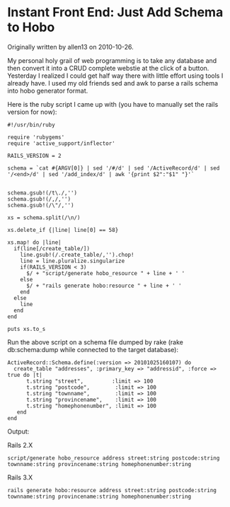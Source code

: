 # Instant Front End: Just Add Schema to Hobo

Originally written by allen13 on 2010-10-26.

My personal holy grail of web programming is to take any database and then convert it into a CRUD complete webstie at the click of a button. Yesterday I realized I could get half way there with little effort using tools I already have. I used my old friends sed and awk to parse a rails schema into hobo generator format.

Here is the ruby script I came up with (you have to manually set the rails version for now):

    #!/usr/bin/ruby

    require 'rubygems'
    require 'active_support/inflector'
    
    RAILS_VERSION = 2

    schema = `cat #{ARGV[0]} | sed '/#/d' | sed '/ActiveRecord/d' | sed '/<end>/d' | sed '/add_index/d' | awk '{print $2":"$1" "}'`
    

    schema.gsub!(/t\./,'')
    schema.gsub!(/,/,'')
    schema.gsub!(/\"/,'')

    xs = schema.split(/\n/)

    xs.delete_if {|line| line[0] == 58}

    xs.map! do |line|
      if(line[/create_table/])
        line.gsub!(/.create_table/,'').chop!
        line = line.pluralize.singularize
        if(RAILS_VERSION < 3)
          $/ + "script/generate hobo_resource " + line + ' '
        else
          $/ + "rails generate hobo:resource " + line + ' '
        end
      else
        line 
      end
    end

    puts xs.to_s


Run the above script on a schema file dumped by rake (rake db:schema:dump while connected to the target database):

    ActiveRecord::Schema.define(:version => 20101025160107) do
      create_table "addresses", :primary_key => "addressid", :force => true do |t|
          t.string "street",         :limit => 100
          t.string "postcode",        :limit => 100
          t.string "townname",        :limit => 100
          t.string "provincename",    :limit => 100
          t.string "homephonenumber", :limit => 100
       end
    end

Output:

Rails 2.X

    script/generate hobo_resource address street:string postcode:string townname:string provincename:string homephonenumber:string

Rails 3.X

    rails generate hobo:resource address street:string postcode:string townname:string provincename:string homephonenumber:string





